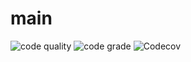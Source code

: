 # main
![code quality](https://www.code-inspector.com/project/23445/score/svg)
![code grade](https://www.code-inspector.com/project/23445/status/svg)
![Codecov](https://img.shields.io/codecov/c/github/cathyAkoth/main)

